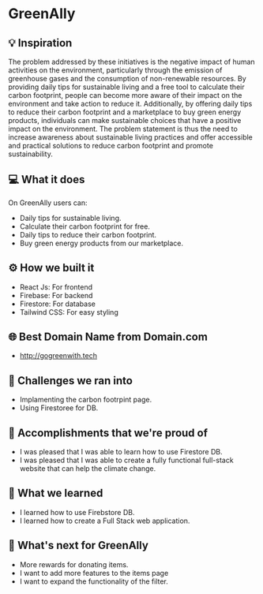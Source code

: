 # GreenAlly

## 💡 Inspiration

The problem addressed by these initiatives is the negative impact of human activities on the environment, particularly through the emission of greenhouse gases and the consumption of non-renewable resources. By providing daily tips for sustainable living and a free tool to calculate their carbon footprint, people can become more aware of their impact on the environment and take action to reduce it. Additionally, by offering daily tips to reduce their carbon footprint and a marketplace to buy green energy products, individuals can make sustainable choices that have a positive impact on the environment. The problem statement is thus the need to increase awareness about sustainable living practices and offer accessible and practical solutions to reduce carbon footprint and promote sustainability.

## 💻 What it does

On GreenAlly users can:

- Daily tips for sustainable living.
- Calculate their carbon footprint for free.
- Daily tips to reduce their carbon footprint.
- Buy green energy products from our marketplace.

## ⚙️ How we built it

- React Js: For frontend
- Firebase: For backend
- Firestore: For database
- Tailwind CSS: For easy styling

## 🌐 Best Domain Name from Domain.com

- http://gogreenwith.tech

## 🧠 Challenges we ran into

- Implamenting the carbon footrpint page.
- Using Firestoree for DB.

## 🏅 Accomplishments that we're proud of

- I was pleased that I was able to learn how to use Firestore DB.
- I was pleased that I was able to create a fully functional full-stack website that can help the climate change.

## 📖 What we learned

- I learned how to use Firebstore DB.
- I learned how to create a Full Stack web application.

## 🚀 What's next for GreenAlly

- More rewards for donating items.
- I want to add more features to the items page
- I want to expand the functionality of the filter.